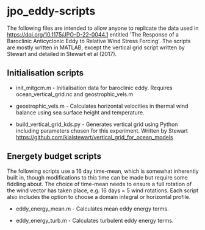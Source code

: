 # jpo_eddy-scripts

The following files are intended to allow anyone to replicate the data used in https://doi.org/10.1175/JPO-D-22-0044.1 entitled 'The Response of a Baroclinic Anticyclonic Eddy to Relative Wind Stress Forcing'. The scripts are mostly written in MATLAB, except the vertical grid script written by Stewart and detailed in Stewart et al (2017). 

## Initialisation scripts

- init_mitgcm.m - Initialisation data for baroclinic eddy. Requires ocean_vertical_grid.nc and geostrophic_vels.m

- geostrophic_vels.m - Calculates horizontal velocities in thermal wind balance using sea surface height and temperature.

- build_vertical_grid_kds.py - Generates vertical grid using Python including parameters chosen for this experiment. Written by Stewart https://github.com/kialstewart/vertical_grid_for_ocean_models

## Energety budget scripts

The following scripts use a 16 day time-mean, which is somewhat inherently built in, though modifications to this time can be made but require some fiddling about. The choice of time-mean needs to ensure a full rotation of the wind vector has taken place, e.g. 16 days = 5 wind rotations. Each script also includes the option to choose a domain integral or horizontal profile.

- eddy_energy_mean.m - Calculates mean eddy energy terms.

- eddy_energy_turb.m - Calculates turbulent eddy energy terms. 
